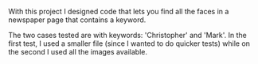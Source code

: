 With this project I designed code that lets you find all the faces in a newspaper page that contains a keyword.

The two cases tested are with keywords: 'Christopher' and 'Mark'. In the first test, I used a smaller file (since I wanted to do quicker tests) while on the second I used all the images available.
